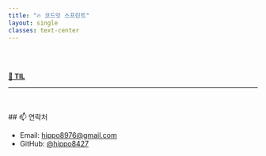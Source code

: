 ```yaml
---
title: "🔥 코드잇 스프린트"
layout: single
classes: text-center
---
```



<br>
<br>

 <a href="2025-04-24-TIL.html/"><strong>📅 TIL</strong></a>




                  
---
<br>
<br>
## 📫 연락처


- Email: hippo8976@gmail.com
- GitHub: [@hippo8427](https://github.com/hippo8427)
